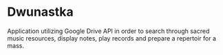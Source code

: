# Dwunastka
Application utilizing Google Drive API in order to search through sacred music resources, display notes, play records and prepare a repertoir for a mass.
